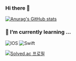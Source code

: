 ### Hi there 👋

[![Anurag's GitHub stats](https://github-readme-stats.vercel.app/api?username=jeongmin-l)](https://github.com/jeongmin-l/github-readme-stats)


### 🌱 I’m currently learning ...
![IOS](https://img.shields.io/badge/iOS-000000?style=for-the-badge&logo=ios&logoColor=white) ![Swift](https://img.shields.io/badge/swift-F54A2A?style=for-the-badge&logo=swift&logoColor=white) 

[![Solved.ac
프로필](http://mazassumnida.wtf/api/mini/generate_badge?boj=jml)](https://solved.ac/jml)



<!--
**jeongmin-l/jeongmin-l** is a ✨ _special_ ✨ repository because its `README.md` (this file) appears on your GitHub profile.

Here are some ideas to get you started:

- 🔭 I’m currently working on ...

- 👯 I’m looking to collaborate on ...
- 🤔 I’m looking for help with ...
- 💬 Ask me about ...
- 📫 How to reach me: ...
- 😄 Pronouns: ...
- ⚡ Fun fact: ...
-->
